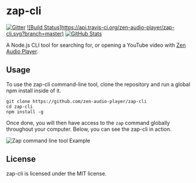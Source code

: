 # zap-cli

[![Gitter](https://badges.gitter.im/Join%20Chat.svg)](https://gitter.im/zen-audio-player/zen-audio-player.github.io?utm_source=badge&utm_medium=badge&utm_campaign=pr-badge)
[![Build Status]https://api.travis-ci.org/zen-audio-player/zap-cli.svg?branch=master)](https://travis-ci.org/zen-audio-player/zap-cli)
[![GitHub Stats](https://img.shields.io/badge/github-stats-ff5500.svg)](http://githubstats.com/zen-audio-player/zap-cli)

A Node.js CLI tool for searching for, or opening a YouTube video with [Zen Audio Player](https://github.com/zen-audio-player/zen-audio-player.github.io).

## Usage
To use the zap-cli command-line tool, clone the repository and run a global npm install inside of it.

```shell
git clone https://github.com/zen-audio-player/zap-cli 
cd zap-cli
npm install -g
```

Once done, you will then have access to the `zap` command globally throughout your computer. Below, you can see the zap-cli in action.

![Zap command line tool Example](http://recordit.co/RnfhYEq1Hp.gif)


## License

zap-cli is licensed under the MIT license.
